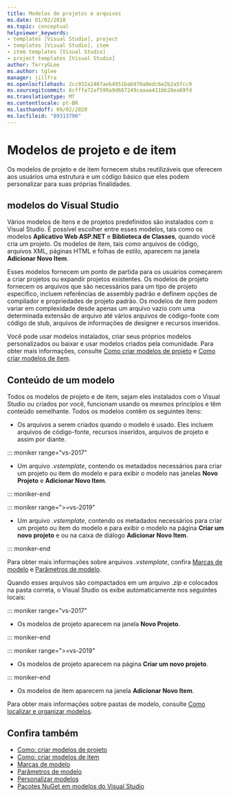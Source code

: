 ```yaml
---
title: Modelos de projetos e arquivos
ms.date: 01/02/2018
ms.topic: conceptual
helpviewer_keywords:
- templates [Visual Studio], project
- templates [Visual Studio], item
- item templates [Visual Studio]
- project templates [Visual Studio]
author: TerryGLee
ms.author: tglee
manager: jillfra
ms.openlocfilehash: 2cc932a2407aeb4951bab970a0edc6e2b2a5fcc9
ms.sourcegitcommit: 6cfffa72af599a9d667249caaaa411bb28ea69fd
ms.translationtype: MT
ms.contentlocale: pt-BR
ms.lasthandoff: 09/02/2020
ms.locfileid: "89313790"
---
```

# <a name="project-and-item-templates"></a>Modelos de projeto e de item

Os modelos de projeto e de item fornecem stubs reutilizáveis que oferecem aos usuários uma estrutura e um código básico que eles podem personalizar para suas próprias finalidades.

## <a name="visual-studio-templates"></a>modelos do Visual Studio

Vários modelos de itens e de projetos predefinidos são instalados com o Visual Studio. É possível escolher entre esses modelos, tais como os modelos **Aplicativo Web ASP.NET** e **Biblioteca de Classes**, quando você cria um projeto. Os modelos de item, tais como arquivos de código, arquivos XML, páginas HTML e folhas de estilo, aparecem na janela **Adicionar Novo Item**.

Esses modelos fornecem um ponto de partida para os usuários começarem a criar projetos ou expandir projetos existentes. Os modelos de projeto fornecem os arquivos que são necessários para um tipo de projeto específico, incluem referências de assembly padrão e definem opções de compilador e propriedades de projeto padrão. Os modelos de item podem variar em complexidade desde apenas um arquivo vazio com uma determinada extensão de arquivo até vários arquivos de código-fonte com código de stub, arquivos de informações de designer e recursos inseridos.

Você pode usar modelos instalados, criar seus próprios modelos personalizados ou baixar e usar modelos criados pela comunidade. Para obter mais informações, consulte [Como criar modelos de projeto](../ide/how-to-create-project-templates.md) e [Como criar modelos de item](../ide/how-to-create-item-templates.md).

## <a name="contents-of-a-template"></a>Conteúdo de um modelo

Todos os modelos de projeto e de item, sejam eles instalados com o Visual Studio ou criados por você, funcionam usando os mesmos princípios e têm conteúdo semelhante. Todos os modelos contêm os seguintes itens:

- Os arquivos a serem criados quando o modelo é usado. Eles incluem arquivos de código-fonte, recursos inseridos, arquivos de projeto e assim por diante.

::: moniker range="vs-2017"

- Um arquivo *.vstemplate*, contendo os metadados necessários para criar um projeto ou item do modelo e para exibir o modelo nas janelas **Novo Projeto** e **Adicionar Novo Item**.

::: moniker-end

::: moniker range=">=vs-2019"

- Um arquivo *.vstemplate*, contendo os metadados necessários para criar um projeto ou item do modelo e para exibir o modelo na página **Criar um novo projeto** e ou na caixa de diálogo **Adicionar Novo Item**.

::: moniker-end

   Para obter mais informações sobre arquivos *.vstemplate*, confira [Marcas de modelo](template-tags.md) e [Parâmetros de modelo](../ide/template-parameters.md).

Quando esses arquivos são compactados em um arquivo *.zip* e colocados na pasta correta, o Visual Studio os exibe automaticamente nos seguintes locais:

::: moniker range="vs-2017"

- Os modelos de projeto aparecem na janela **Novo Projeto**.

::: moniker-end

::: moniker range=">=vs-2019"

- Os modelos de projeto aparecem na página **Criar um novo projeto**.

::: moniker-end

- Os modelos de item aparecem na janela **Adicionar Novo Item**.

Para obter mais informações sobre pastas de modelo, consulte [Como localizar e organizar modelos](../ide/how-to-locate-and-organize-project-and-item-templates.md).

## <a name="see-also"></a>Confira também

- [Como: criar modelos de projeto](../ide/how-to-create-project-templates.md)
- [Como: criar modelos de item](../ide/how-to-create-item-templates.md)
- [Marcas de modelo](template-tags.md)
- [Parâmetros de modelo](../ide/template-parameters.md)
- [Personalizar modelos](../ide/customizing-project-and-item-templates.md)
- [Pacotes NuGet em modelos do Visual Studio](/nuget/visual-studio-extensibility/visual-studio-templates)
